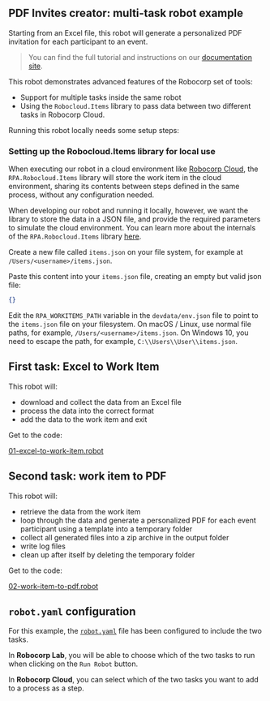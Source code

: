 ## PDF Invites creator: multi-task robot example

Starting from an Excel file, this robot will generate a personalized PDF invitation for each participant to an event.

> You can find the full tutorial and instructions on our [documentation site](https://robocorp.com/docs/development-howtos/pdf/pdf-invites-printer).

This robot demonstrates advanced features of the Robocorp set of tools:

- Support for multiple tasks inside the same robot
- Using the `Robocloud.Items` library to pass data between two different tasks in Robocorp Cloud.

Running this robot locally needs some setup steps:

### Setting up the Robocloud.Items library for local use

When executing our robot in a cloud environment like [Robocorp Cloud](https://cloud.robocorp.com), the `RPA.Robocloud.Items` library will store the work item in the cloud environment, sharing its contents between steps defined in the same process, without any configuration needed.

When developing our robot and running it locally, however, we want the library to store the data in a JSON file, and provide the required parameters to simulate the cloud environment. You can learn more about the internals of the `RPA.Robocloud.Items` library [here](https://robocorp.com/docs/product-manuals/robocorp-cloud/using-robocloud-items-library).

Create a new file called `items.json` on your file system, for example at `/Users/<username>/items.json`.

Paste this content into your `items.json` file, creating an empty but valid json file:

```json
{}
```

Edit the `RPA_WORKITEMS_PATH` variable in the `devdata/env.json` file to point to the `items.json` file on your filesystem. On macOS / Linux, use normal file paths, for example, `/Users/<username>/items.json`. On Windows 10, you need to escape the path, for example, `C:\\Users\\User\\items.json`.

## First task: Excel to Work Item

This robot will:

- download and collect the data from an Excel file
- process the data into the correct format
- add the data to the work item and exit

Get to the code:

[01-excel-to-work-item.robot](./01-excel-to-work-item.robot)

## Second task: work item to PDF

This robot will:

- retrieve the data from the work item
- loop through the data and generate a personalized PDF for each event participant using a template into a temporary folder
- collect all generated files into a zip archive in the output folder
- write log files
- clean up after itself by deleting the temporary folder

Get to the code:

[02-work-item-to-pdf.robot](./02-work-item-to-pdf.robot)

## `robot.yaml` configuration

For this example, the [`robot.yaml`](./robot.yaml) file has been configured to include the two tasks.

In **Robocorp Lab**, you will be able to choose which of the two tasks to run when clicking on the `Run Robot` button.

In **Robocorp Cloud**, you can select which of the two tasks you want to add to a process as a step.
